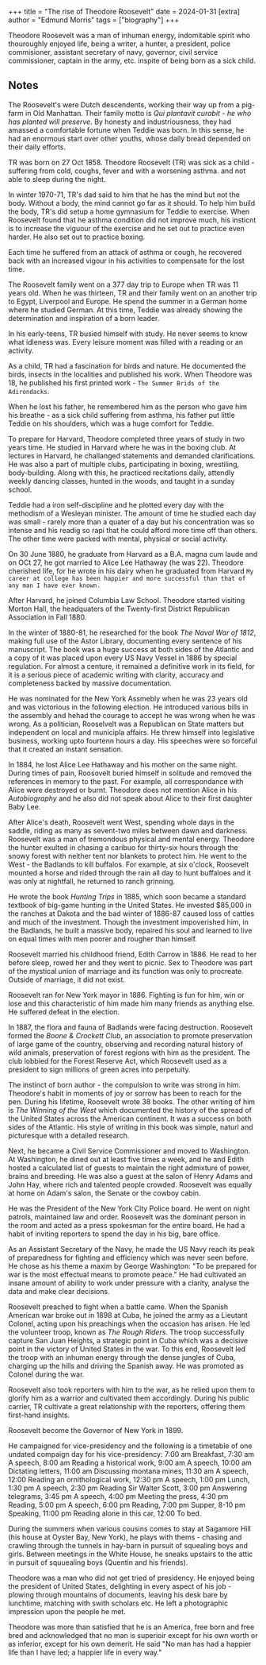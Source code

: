 +++
title = "The rise of Theodore Roosevelt"
date = 2024-01-31
[extra]
author = "Edmund Morris"
tags = ["biography"]
+++

Theodore Roosevelt was a man of inhuman energy, indomitable spirit who thouroughly enjoyed life, being a writer, a hunter, a president, police commisioner, assistant secretary of navy, governor, civil service commissioner, captain in the army, etc. inspite of being born as a sick child.

## Notes
The Roosevelt's were Dutch descendents, working their way up from a pig-farm in Old Manhattan. Their family motto is *Qui plantavit curabit - he who has planted will preserve*. By honesty and industriousness, they had amassed a comfortable fortune when Teddie was born. In this sense, he had an enormous start over other youths, whose daily bread depended on their daily efforts.

TR was born on 27 Oct 1858. Theodore Roosevelt (TR) was sick as a child - suffering from cold, coughs, fever and with a worsening asthma. and not able to sleep during the night.

In winter 1970-71, TR's dad said to him that he has the mind but not the body. Without a body, the mind cannot go far as it should. To help him build the body, TR's did setup a home gymnasium for Teddie to exercise. When Roosevelt found that he asthma condition did not improve much, his insticnt is to increase the viguour of the exercise and he set out to practice even harder. He also set out to practice boxing. 

Each time he suffered from an attack of asthma or cough, he recovered back with an increased vigour in his activities to compensate for the lost time.

The Roosevelt family went on a 377 day trip to Europe when TR was 11 years old. When he was thirteen, TR and their family went on an another trip to Egypt, Liverpool and Europe. He spend the summer in a German home where he studied German. At this time, Teddie was already showing the determination and inspiration of a born leader.

In his early-teens, TR busied himself with study. He never seems to know what idleness was. Every leisure moment was filled with a reading or an activity.

As a child, TR had a fascination for birds and nature. He documented the birds, insects in the localities and published his work. When Theodore was 18, he published his first printed work - `The Summer Brids of the Adirondacks`.

When he lost his father, he remembered him as the person who gave him his breathe - as a sick child suffering from asthma, his father put little Teddie on his shoulders, which was a huge comfort for Teddie.

To prepare for Harvard, Theodore completed three years of study in two years time. He studied in Harvard where he was in the boxing club. At lectures in Harvard, he challanged statements and demanded clarifications. He was also a part of multiple clubs, participating in boxing, wrestiling, body-building. Along with this, he practiced recitations daily, attendly weekly dancing classes, hunted in the woods, and taught in a sunday school.

Teddie had a iron self-discipline and he plotted every day with the methodism of a Wesleyan minister. The amount of time he studied each day was small - rarely more than a quater of a day but his concentration was so intense and his readig so rapi that he could afford more time off than others. The other time were packed with mental, physical or social activity.

On 30 June 1880, he graduate from Harvard as a B.A. magna cum laude and on OCt 27, he got married to Alice Lee Hathaway (he was 22). Theodore cherished life, for he wrote in his dairy when he graduated from Harvard `My career at college has been happier and more successful than that of any man I have ever known.`

After Harvard, he joined Columbia Law School. Theodore started visiting Morton Hall, the headquaters of the Twenty-first District Republican Association in Fall 1880.

In the winter of 1880-81, he researched for the book *The Naval War of 1812*, making full use of the Astor Library, documenting every sentence of his manuscript. The book was a huge success at both sides of the Atlantic and a copy of it was placed upon every US Navy Vessel in 1886 by special regulation. For almost a centure, it remained a definitive work in its field, for it is a serious piece of academic writing with clarity, accuracy and completeness backed by massive documentation.

He was nominated for the New York Assmebly when he was 23 years old and was victorious in the following election. He introduced various bills in the assembly and hehad the courage to accept he was wrong when he was wrong. As a politician, Rooselvelt was a Republican on State matters but independent on local and municipla affairs. He threw himself into legislative business, working upto fourtenn hours a day. His speeches were so forceful that it created an instant sensation.

In 1884, he lost Alice Lee Hathaway and his mother on the same night. During times of pain, Roosovelt buried himself in solitude and removed the references in memory to the past. For example, all correspondance with Alice were destroyed or burnt. Theodore does not mention Alice in his *Autobiography* and he also did not speak about Alice to their first daughter Baby Lee.

After Alice's death, Roosevelt went West, spending whole days in the saddle, riding as many as sevent-two miles between dawn and darkness. Roosevelt was a man of tremondous physical and mental energy. Theodore the hunter exulted in chasing a caribuo for thirty-six hours through the snowy forest with neither tent nor blankets to protect him. He went to the West - the Badlands to kill buffalos. For example, at six o'clock, Roosevelt mounted a horse and rided through the rain all day to hunt buffaloes and it was only at nightfall, he returned to ranch grinning.

He wrote the book *Hunting Trips* in 1885, which soon became a standard textbook of big-game hunting in the United States. He invested $85,000 in the ranches at Dakota and the bad winter of 1886-87 caused loss of cattles and much of the investment. Though the investment impoverished him, in the Badlands, he built a massive body, repaired his soul and learned to live on equal times with men poorer and rougher than himself.

Roosevelt married his childhood friend, Edith Carrow in 1886. He read to her before sleep, rowed her and they went to picnic. Sex to Theodore was part of the mystical union of marriage and its function was only to procreate. Outside of marriage, it did not exist.

Roosevelt ran for New York mayor in 1886. Fighting is fun for him, win or lose and this characteristic of him made him many friends as anything else. He suffered defeat in the election.

In 1887, the flora and fauna of Badlands were facing destruction. Roosevelt formed the *Boone & Crockett Club*, an association to promote preservation of large game of the country, observing and recording natural history of wild animals, preservation of forest regions with him as the president. The club lobbied for the Forest Reserve Act, which Roosevelt used as a president to sign millions of green acres into perpetuity.

The instinct of born author - the compulsion to write was strong in him. Theodore's habit in moments of joy or sorrow has been to reach for the pen. During his lifetime, Roosevelt wrote 38 books. The other writing of him is *The Winning of the West* which documented the history of the spread of the United States across the American continent. It was a success on both sides of the Atlantic. His style of writing in this book was simple, naturl and picturesque with a detailed research.

Next, he became a Civil Service Commissioner and moved to Washington. At Washington, he dined out at least five times a week, and he and Edith hosted a calculated list of guests to maintain the right admixture of power, brains and breeding. He was also a guest at the salon of Henry Adams and John Hay, where rich and talented people crowded. Roosevelt was equally at home on Adam's salon, the Senate or the cowboy cabin.

He was the President of the New York City Police board. He went on night patrols, maintained law and order. Roosevelt was the dominant person in the room and acted as a press spokesman for the entire board. He had a habit of inviting reporters to spend the day in his big, bare office.

As an Assistant Secretary of the Navy, he made the US Navy reach its peak of preparedness for fighting and efficiency which was never seen before. He chose as his theme a maxim by George Washington: "To be  prepared for war is the most effectual means to promote peace." He had cultivated an insane amount of ability to work under pressure with a clarity, analyse the data and make clear decisions. 

Roosevelt preached to fight when a battle came. When the Spanish American war broke out in 1898 at Cuba, he joined the army as a Lieutant Colonel, acting upon his preachings when the occasion has arisen. He led the volunteer troop, known as *The Rough Riders*. The troop successfully capture San Juan Heights, a strategic point in Cuba which was a decisive point in the victory of United States in the war. To this end, Roosevelt led the troop with an inhuman energy through the dense jungles of Cuba, charging up the hills and driving the Spanish away. He was promoted as Colonel during the war.

Roosevelt also took reporters with him to the war, as he relied upon them to glorify him as a warrior and cultivated them accordingly. During his public carrier, TR cultivate a great relationship with the reporters, offering them first-hand insights.

Roosevelt become the Governor of New York in 1899.

He campaigned for vice-presidency and the following is a timetable of one undated compaign day for his vice-presidency:
7:00 am Breakfast, 7:30 am A speech, 8:00 am Reading a historical work,  9:00 am A speech,  10:00 am Dictating letters,  11:00 am Discussing montana mines,  11:30 am A speech,  12:00 Reading an ornithological work,  12:30 pm A speech,  1:00 pm Lunch,  1:30 pm A speech,  2:30 pm Reading Sir Walter Scott,  3:00 pm Answering telegrams,  3:45 pm A speech,  4:00 pm Meeting the press,  4:30 pm Reading,  5:00 pm A speech,  6:00 pm Reading,  7:00 pm Supper,  8-10 pm Speaking,  11:00 pm Reading alone in this car,  12:00 To bed.

During the summers when various cousins comes to stay at Sagamore Hill (his house at Oyster Bay, New York), he plays with thems - chasing and crawling through the tunnels in hay-barn in pursuit of squealing boys and girls. Between meetings in the White House, he sneaks upstairs to the attic in pursuit of squuealing boys (Quentin and his friends).

Theodore was a man who did not get tried of presidency. He enjoyed being the president of United States, delighting in every aspect of his job - plowing through mountains of documents, leaving his desk bare by lunchtime, matching with swith scholars etc. He left a photographic impression upon the people he met.

Theodore was more than satisfied that he is an America, free born and free bred and acknowledged that no man is superioir except for his own worth or as inferior, except for his own demerit. He said "No man has had a happier life than I have led; a happier life in every way."
